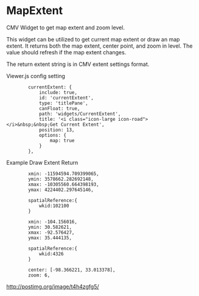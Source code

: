 # MapExtent
CMV Widget to get map extent and zoom level.

This widget can be utilized to get current map extent or draw an map extent. It returns both the map extent, center point, and zoom in level.
The value should refresh if the map extent changes.

The return extent string is in CMV extent settings format. 

Viewer.js config setting

            currentExtent: {
                include: true,
                id: 'currentExtent',
                type: 'titlePane',
                canFloat: true,
                path: 'widgets/CurrentExtent',
                title: '<i class="icon-large icon-road"></i>&nbsp;&nbsp;Get Current Extent',
                position: 13,
                options: {
                    map: true
                }
            },            


Example Draw Extent Return

            xmin: -11594594.709399065, 
            ymin: 3578662.282692148, 
            xmax: -10305560.664398193, 
            ymax: 4224402.297645146, 
            
            spatialReference:{ 
                wkid:102100 
            } 
            
            xmin: -104.156016, 
            ymin: 30.582621, 
            xmax: -92.576427, 
            ymax: 35.444135, 
            
            spatialReference:{ 
                wkid:4326 
            } 
            
            center: [-98.366221, 33.013378], 
            zoom: 6, 

http://postimg.org/image/t4h4zgfg5/
